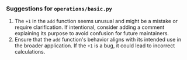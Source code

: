 ### Suggestions for `operations/basic.py`

1. The `+1` in the `add` function seems unusual and might be a mistake or require clarification. If intentional, consider adding a comment explaining its purpose to avoid confusion for future maintainers.  
2. Ensure that the `add` function's behavior aligns with its intended use in the broader application. If the `+1` is a bug, it could lead to incorrect calculations.

